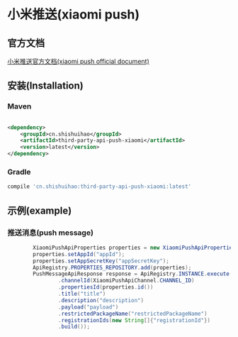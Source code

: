 # 小米推送(xiaomi push)

## 官方文档

[小米推送官方文档(xiaomi push official document)](https://dev.mi.com/console/doc/detail?pId=230)

## 安装(Installation)

### Maven

```xml

<dependency>
    <groupId>cn.shishuihao</groupId>
    <artifactId>third-party-api-push-xiaomi</artifactId>
    <version>latest</version>
</dependency>
```

### Gradle

```groovy
compile 'cn.shishuihao:third-party-api-push-xiaomi:latest'
```

## 示例(example)

### 推送消息(push message)

```java
        XiaomiPushApiProperties properties = new XiaomiPushApiProperties();
        properties.setAppId("appId");
        properties.setAppSecretKey("appSecretKey");
        ApiRegistry.PROPERTIES_REPOSITORY.add(properties);
        PushMessageApiResponse response = ApiRegistry.INSTANCE.execute(PushMessageApiRequest.builder()
                .channelId(XiaomiPushApiChannel.CHANNEL_ID)
                .propertiesId(properties.id())
                .title("title")
                .description("description")
                .payload("payload")
                .restrictedPackageName("restrictedPackageName")
                .registrationIds(new String[]{"registrationId"})
                .build());
```
